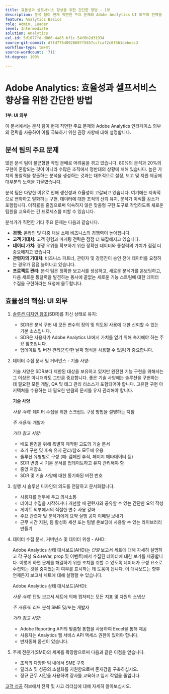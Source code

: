 ```yaml
---
title: 효율성과 셀프서비스 향상을 위한 간단한 방법 - 1부
description: 분석 팀이 현재 직면한 주요 문제와 Adobe Analytics UI 외부의 전략을 사용하여 이를 극복하기 위한 권장 사항에 대해 설명합니다.
feature: Analytics Basics
role: Admin, Leader
level: Intermediate
solution: Analytics
exl-id: 5d1077fd-d006-4a85-bf1c-54f6b2d31934
source-git-commit: d7fd77640928697f5857ccfcaf2c0f561aebeac3
workflow-type: tm+mt
source-wordcount: '711'
ht-degree: 100%

---
```


# Adobe Analytics: 효율성과 셀프서비스 향상을 위한 간단한 방법

**1부: UI 외부**

이 문서에서는 분석 팀이 현재 직면한 주요 문제와 Adobe Analytics 인터페이스 외부의 전략을 사용하여 이를 극복하기 위한 권장 사항에 대해 설명합니다.

## 분석 팀의 주요 문제

많은 분석 팀이 불균형한 작업 분배로 어려움을 겪고 있습니다. 80%의 분석과 20%의 구현이 혼합되는 것이 아니라 수많은 조직에서 정반대의 상황에 처해 있습니다. 높은 가치의 통찰력을 창출하는 분석을 생성하는 것과는 대조적으로 설정, 보고 및 지원 제공에 대부분의 노력을 기울였습니다.

분석 팀은 다양한 이유로 인해 생산성과 효율성이 고갈되고 있습니다. 여기에는 지속적으로 변화하고 발화하는 구현, 데이터에 대한 조직의 신뢰 유지, 분석가 이직률 감소가 포함됩니다. 이직률을 줄임으로써 익숙하지 않은 맞춤형 구현 도구로 작업하도록 새로운 팀원을 교육하는 긴 프로세스를 피할 수 있습니다.

분석가가 직면한 기타 주요 문제는 다음과 같습니다.

* **경쟁:** 온라인 및 다중 채널 소매 비즈니스의 경쟁력이 높아집니다.
* **고객 기대치:** 고객 경험과 마케팅 전략은 점점 더 복잡해지고 있습니다.
* **데이터 가치:** 경쟁 우위를 확보하기 위한 정확한 데이터와 통찰력의 가치가 점점 더 중요해지고 있습니다.
* **관련자의 기대치:** 비즈니스 파트너, 관련자 및 경영진이 승인 전에 데이터를 요청하는 경우가 점점 늘어나고 있습니다.
* **프로젝트 관리:** 분석 팀은 정확한 보고서를 생성하고, 새로운 분석가를 온보딩하고, 다음 새로운 통찰력을 발견하는 동시에 끝없는 새로운 기능 스트림에 대한 데이터 수집을 구현하라는 요청에 몰두합니다.

## 효율성의 핵심: UI 외부

1. [솔루션 디자인 참조](/help/implementation/implementation-basics/creating-and-maintaining-an-sdr.md)(SDR)를 최신 상태로 유지:

   * SDR은 분석 구현 내 모든 변수의 정의 및 의도된 사용에 대한 신뢰할 수 있는 기본 소스입니다.
   * SDR은 사용자가 Adobe Analytics UI에서 가치를 얻기 위해 숙지해야 하는 주요 참조입니다.
   * 업데이트 및 버전 관리(간단한 날짜 형식을 사용할 수 있음)가 중요합니다.

1. 데이터 수집 문서 및 거버넌스 - 기술 사양:

   기술 사양은 SDR보다 제한된 대상을 보유하고 있지만 완전한 기능 구현을 위해서는 그 이상은 아니더라도 그만큼 중요합니다. 좋은 기술 사양에는 솔루션을 구현하는 데 필요한 모든 개발, QA 및 태그 관리 리소스가 포함되어야 합니다. 고유한 구현 아키텍처를 수용하는 데 필요한 만큼의 문서를 유지 관리해야 합니다.

   **기술 사양**

   _사용 사례:_ 데이터 수집을 위한 스크립트 구성 방법을 설명하는 지침

   _주 사용자:_ 개발자

   _기타 참고 사항:_

   * 배포 환경을 위해 특별히 제작된 고도의 기술 문서
   * 초기 구현 및 후속 유지 관리/참조 모두에 유용
   * 솔루션 유형별로 구성 (예: 캠페인 추적, 페이지 메타데이터 등)
   * SDR 변경 시 기본 문서를 업데이트하고 유지 관리해야 함
   * 중앙 저장소
   * SDR 및 기술 사양에 대한 동기화된 버전 번호

1. 실행 시 솔루션 디자인의 의도를 전달하고 문서화합니다.

   * 사용자를 염두에 두고 의사소통
   * 데이터 수집을 시작하거나 개선할 때 관련자와 공유할 수 있는 간단한 요약 작성
   * 게이트 외부에서의 적절한 변수 사용 강화
   * 주요 관련자 및 분석가에게 요약 실행 공지 이메일 보내기
   * 근무 시간 지원, 팀 활성화 세션 또는 팀별 온보딩에 사용할 수 있는 라이브러리 만들기

1. 데이터 수집 문서, 거버넌스 및 데이터 위생 - AHD:

   Adobe Analytics 상태 대시보드(AHD)는 _단일_ 보고서 세트에 대해 자세히 설명하고 각 구성 요소(eVar, prop 및 이벤트)에서 수집된 데이터에 대한 보기를 제공합니다. 이렇게 하면 문제를 해결하기 위한 조치를 취할 수 있도록 데이터가 구성 요소로 수집되는 것을 중지했는지 여부를 표시하는 데 도움이 됩니다. 이 대시보드는 향후 언제든지 보고서 세트에 대해 실행할 수 있습니다.

   Adobe Analytics 상태 대시보드(AHD):

   _사용 사례:_ 단일 보고서 세트에 의해 캡처되는 모든 지표 및 차원의 스냅샷

   _주 사용자:_ 리드 분석 SME 및/또는 개발자

   _기타 참고 사항:_
   * Adobe Reporting API의 맞춤형 통합을 사용하여 Excel을 통해 제공
   * 사용자는 Analytics 웹 서비스 API 액세스 권한이 있어야 합니다.
   * 반자동화 옵션이 있습니다.

1. 주제 전문가(SME)의 세계를 확장함으로써 다음과 같은 이점을 얻습니다.

   * 조직의 다양한 팀 내에서 SME 구축
   * 릴리스 및 성공의 소셜화를 지원함으로써 존재감을 구축하십시오.
   * 정규 근무 시간을 사용하여 강사를 교육하고 임시 작업을 줄입니다.

[고객 성공](https://experienceleague.adobe.com/docs/customer-success/customer-success/overview.html?lang=ko) 허브에서 전략 및 사고 리더십에 대해 자세히 알아보십시오.